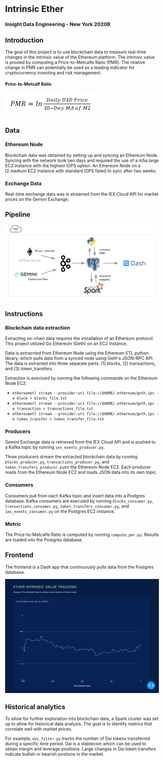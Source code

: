 # Intrinsic Ether

### Insight Data Engineering - New York 2020B

## Introduction

The goal of this project is to use blockchain data to measure real-time changes in the intrinsic value of the Ethereum platform. The intrinsic value is proxied by computing a Price-to-Metcalfe Ratio (PMR). The relative change in PMR can potentially be used as a leading indicator for cryptocurrency investing and risk management.

#### Price-to-Metcalf Ratio

<img src="https://github.com/jmilewski/insight-project/blob/master/images/pmr.png" width="300">

## Data

### Ethereum Node
Blockchain data was obtained by setting up and syncing an Ethereum Node. Syncing with the network took two days and required the use of a m5a.large EC2 instance with the highest IOPS option. An Ethereum Node on a t2.medium EC2 instance with standard IOPS failed to sync after two weeks.

### Exchange Data
Real-time exchange data was is streamed from the IEX Cloud API for market prices on the Gemini Exchange.

## Pipeline

![Preview](images/pipeline.png)

## Instructions

### Blockchain data extraction

Extracting on-chain data requires the installation of an Ethereum protocol. This project utilized Go Ethereum (Geth) on an EC2 instance.

Data is extracrted from Ethereum Node using the Ethereum ETL python library, which pulls data from a synced node using Geth's JSON-RPC API. The data is extracted into three separate parts: (1) blocks, (2) transactions, and (3) token_transfers.

Extraction is exectued by running the following commands on the Ethereum Node EC2:
* `ethereumetl stream --provider-uri file://$HOME/.ethereum/geth.ipc -e block > blocks_file.txt`
* `ethereumetl stream --provider-uri file://$HOME/.ethereum/geth.ipc -e transaction > transactions_file.txt`
* `ethereumetl stream --provider-uri file://$HOME/.ethereum/geth.ipc -e token_transfer > token_transfer_file.txt`

### Producers

Gemini Exchange data is retrieved from the IEX Cloud API and is pushed to a Kafka topic by running `iex_events_producer.py`.

Three producers stream the extracted blockchain data by running `blocks_producer.py`, `transactions_producer.py`, and `token_transfers_producer.py`on the Ethereum Node EC2. Each producer reads from the Ethereum Node EC2 and loads JSON data into its own topic.

### Consumers

Consumers pull from each Kafka topic and insert data into a Postgres database. Kafka consumers are executed by running `blocks_consumer.py`, `transactions_consumer.py`, `token_transfers_consumer.py`, and `iex_events_consumer.py` on the Postgres EC2 instance.

### Metric

The Price-to-Metcalfe Ratio is computed by running `compute_pmr.py`. Results are loaded into the Postgres database.

## Frontend

The frontend is a Dash app that continuously pulls data from the Postgres database.

![Preview](images/frontend.png)

## Historical analytics

To allow for further exploration into blockchain data, a Spark cluster was set up to allow for historical data analysis. The goal is to identify metrics that correlate well with market prices.

For example, `dai_filter.py` tracks the number of Dai tokens transferred during a specific time period. Dai is a stablecoin which can be used to obtain margin and leverage positions. Large changes in Dai token transfers indicate bullish or bearish postions in the market.
